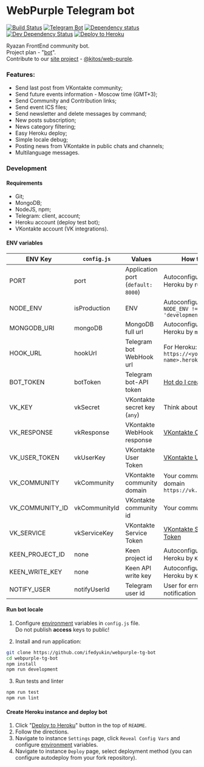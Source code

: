 # WebPurple Telegram bot
[![Build Status](https://travis-ci.org/ifedyukin/webpurple-tg-bot.svg?branch=master)](https://travis-ci.org/ifedyukin/webpurple-tg-bot)
[![Telegram Bot](https://img.shields.io/badge/Telegram-%40WebPurple__bot-0088cc.svg)](https://t.me/WebPurple_bot)
[![Dependency status](https://david-dm.org/ifedyukin/webpurple-tg-bot/status.png)](https://david-dm.org/ifedyukin/webpurple-tg-bot)
[![Dev Dependency Status](https://david-dm.org/ifedyukin/webpurple-tg-bot/dev-status.png)](https://david-dm.org/ifedyukin/webpurple-tg-bot?type=dev)
[![Deploy to Heroku](https://img.shields.io/badge/Deploy_to-Heroku-9777ba.svg)](https://heroku.com/deploy?template=https://github.com/ifedyukin/webpurple-tg-bot)    

Ryazan FrontEnd community bot.    
Project plan - "[bot](https://github.com/ifedyukin/webpurple-tg-bot/projects/1)".    
Contribute to our [site project](https://github.com/kitos/web-purple) - [@kitos/web-purple](https://github.com/kitos/web-purple).    

### Features:
* Send last post from VKontakte community;
* Send future events information - Moscow time (GMT+3);
* Send Community and Contribution links;
* Send event ICS files;
* Send newsletter and delete messages by command;
* New posts subscription;
* News category filtering;
* Easy Heroku deploy;
* Simple locale debug;
* Posting news from VKontakte in public chats and channels;
* Multilanguage messages.

### Development
#### Requirements
* Git;
* MongoDB;
* NodeJS, npm;
* Telegram: client, account;
* Heroku account (deploy test bot);
* VKontakte account (VK integrations).

#### ENV variables
| ENV Key  | `config.js` | Values | How to get? |
| ------------- | ------------- | ------------- |------------- |
| PORT  | port | Application port (`default: 8000`) | Autoconfigured for Heroku by runner |
| NODE_ENV  | isProduction | ENV | Autoconfigured: `NODE_ENV !== 'development'`  |
| MONGODB_URI | mongoDB  | MongoDB full url  | Autoconfigured for Heroku by `mLab` |
| HOOK_URL  | hookUrl |Telegram bot WebHook url | For Heroku: `https://<your-app-name>.herokuapp.com`  |
| BOT_TOKEN  | botToken | Telegram bot-API token  | [Hot do I create bot?](https://core.telegram.org/bots#3-how-do-i-create-a-bot) |
| VK_KEY | vkSecret | VKontakte secret key (`any`) | Think about it :sunglasses:  |
| VK_RESPONSE | vkResponse | VKontakte WebHook response  | [VKontakte Callback API](https://vk.com/dev/callback_api) | 
| VK_USER_TOKEN | vkUserKey | VKontakte User Token  | [VKontakte User Token](https://vk.com/dev/access_token?f=1.%20%D0%9A%D0%BB%D1%8E%D1%87%20%D0%B4%D0%BE%D1%81%D1%82%D1%83%D0%BF%D0%B0%20%D0%BF%D0%BE%D0%BB%D1%8C%D0%B7%D0%BE%D0%B2%D0%B0%D1%82%D0%B5%D0%BB%D1%8F) |
| VK_COMMUNITY | vkCommunity | VKontakte community domain  | Your community custom domain `https://vk.com/<domain>` |
| VK_COMMUNITY_ID | vkCommunityId | VKontakte community id  | Your community id |
| VK_SERVICE | vkServiceKey | VKontakte Service Token  | [VKontakte Service Token](https://vk.com/dev/access_token?f=3.%20%D0%A1%D0%B5%D1%80%D0%B2%D0%B8%D1%81%D0%BD%D1%8B%D0%B9%20%D0%BA%D0%BB%D1%8E%D1%87%20%D0%B4%D0%BE%D1%81%D1%82%D1%83%D0%BF%D0%B0) |
| KEEN_PROJECT_ID | none | Keen project id  | Autoconfigured for Heroku by `Keen` |
| KEEN_WRITE_KEY | none | Keen API write key  | Autoconfigured for Heroku by `Keen` |
| NOTIFY_USER | notifyUserId | Telegram user id  | User for error notification |


#### Run bot locale
1. Configure [environment](https://github.com/ifedyukin/webpurple-tg-bot#env-variables) variables in `config.js` file.    
Do not publish **access** keys to public!    

2. Install and run application:
```bash
git clone https://github.com/ifedyukin/webpurple-tg-bot
cd webpurple-tg-bot
npm install
npm run development
```

3. Run tests and linter
```bash
npm run test
npm run lint
```

#### Create Heroku instance and deploy bot
1. Click "[Deploy to Heroku](https://heroku.com/deploy?template=https://github.com/ifedyukin/webpurple-tg-bot)" button in the top of `README`.
2. Follow the directions.
3.  Navigate to instance `Settings` page, click `Reveal Config Vars` and configure [environment](https://github.com/ifedyukin/webpurple-tg-bot#env-variables) variables.
4. Navigate to instance `Deploy` page, select deployment method (you can configure autodeploy from your fork repository).
